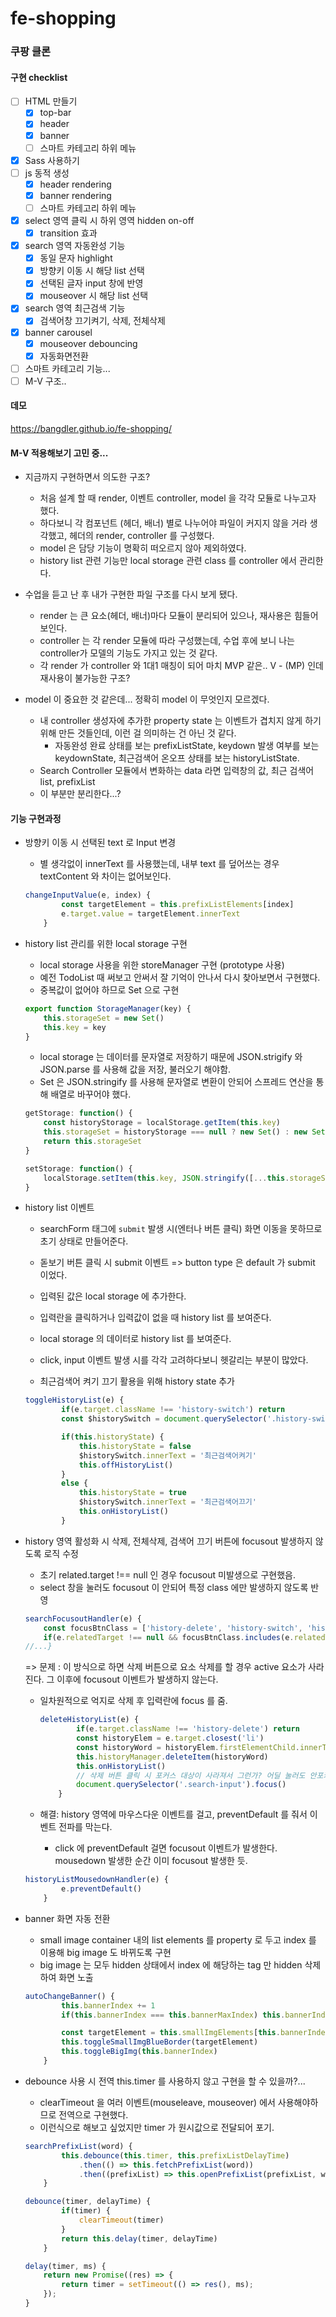 # fe-shopping

### 쿠팡 클론

#### 구현 checklist
- [ ] HTML 만들기
    - [x] top-bar
    - [x] header
    - [x] banner
    - [ ] 스마트 카테고리 하위 메뉴
- [x] Sass 사용하기
- [ ] js 동적 생성
    - [x] header rendering
    - [x] banner rendering
    - [ ] 스마트 카테고리 하위 메뉴
- [x] select 영역 클릭 시 하위 영역 hidden on-off
    - [x] transition 효과
- [x] search 영역 자동완성 기능
    - [x] 동일 문자 highlight
    - [x] 방향키 이동 시 해당 list 선택
    - [x] 선택된 글자 input 창에 반영
    - [x] mouseover 시 해당 list 선택
- [x] search 영역 최근검색 기능
    - [x] 검색어창 끄기켜기, 삭제, 전체삭제 
- [x] banner carousel
    - [x] mouseover debouncing
    - [x] 자동화면전환
- [ ] 스마트 카테고리 기능...
- [ ] M-V 구조..

#### 데모
https://bangdler.github.io/fe-shopping/

#### M-V 적용해보기 고민 중...
- 지금까지 구현하면서 의도한 구조?
    - 처음 설계 할 때 render, 이벤트 controller, model 을 각각 모듈로 나누고자 했다.
    - 하다보니 각 컴포넌트 (헤더, 배너) 별로 나누어야 파일이 커지지 않을 거라 생각했고, 헤더의 render, controller 를 구성했다.
    - model 은 담당 기능이 명확히 떠오르지 않아 제외하였다.
    - history list 관련 기능만 local storage 관련 class 를 controller 에서 관리한다.

- 수업을 듣고 난 후 내가 구현한 파일 구조를 다시 보게 됐다.
    - render 는 큰 요소(헤더, 배너)마다 모듈이 분리되어 있으나, 재사용은 힘들어 보인다.
    - controller 는 각 render 모듈에 따라 구성했는데, 수업 후에 보니 나는 controller가 모델의 기능도 가지고 있는 것 같다.
    - 각 render 가 controller 와 1대1 매칭이 되어 마치 MVP 같은.. V - (MP) 인데 재사용이 불가능한 구조? 

- model 이 중요한 것 같은데... 정확히 model 이 무엇인지 모르겠다.
    - 내 controller 생성자에 추가한 property state 는 이벤트가 겹치지 않게 하기 위해 만든 것들인데, 이런 걸 의미하는 건 아닌 것 같다.
        - 자동완성 완료 상태를 보는 prefixListState, keydown 발생 여부를 보는 keydownState, 최근검색어 온오프 상태를 보는 historyListState.
    - Search Controller 모듈에서 변화하는 data 라면 입력창의 값, 최근 검색어 list, prefixList 
    - 이 부분만 분리한다...?

#### 기능 구현과정

- 방향키 이동 시 선택된 text 로 Input 변경
    - 별 생각없이 innerText 를 사용했는데, 내부 text 를 덮어쓰는 경우 textContent 와 차이는 없어보인다.
    ```javascript
    changeInputValue(e, index) {
            const targetElement = this.prefixListElements[index]
            e.target.value = targetElement.innerText
        }
    ```

- history list 관리를 위한 local storage 구현
    - local storage 사용을 위한 storeManager 구현 (prototype 사용)
    - 예전 TodoList 때 써보고 안써서 잘 기억이 안나서 다시 찾아보면서 구현했다.
    - 중복값이 없어야 하므로 Set 으로 구현
    ```javascript
    export function StorageManager(key) {
        this.storageSet = new Set()
        this.key = key
    }
    ```    
    
    - local storage 는 데이터를 문자열로 저장하기 때문에 JSON.strigify 와 JSON.parse 를 사용해 값을 저장, 불러오기 해야함.
    - Set 은 JSON.stringify 를 사용해 문자열로 변환이 안되어 스프레드 연산을 통해 배열로 바꾸어야 했다.
    ```javascript
    getStorage: function() {
        const historyStorage = localStorage.getItem(this.key)
        this.storageSet = historyStorage === null ? new Set() : new Set(JSON.parse(historyStorage))
        return this.storageSet
    }
    
    setStorage: function() {
        localStorage.setItem(this.key, JSON.stringify([...this.storageSet]));
    }
    ```

- history list 이벤트
    - searchForm 태그에 `submit` 발생 시(엔터나 버튼 클릭) 화면 이동을 못하므로 초기 상태로 만들어준다.
    - 돋보기 버튼 클릭 시 submit 이벤트 => button type 은 default 가 submit 이었다.
    
    - 입력된 값은 local storage 에 추가한다.
    - 입력란을 클릭하거나 입력값이 없을 때 history list 를 보여준다.
    - local storage 의 데이터로 history list 를 보여준다. 
    - click, input 이벤트 발생 시를 각각 고려하다보니 헷갈리는 부분이 많았다.
    
    - 최근검색어 켜기 끄기 활용을 위해 history state 추가
    ```javascript
    toggleHistoryList(e) {
            if(e.target.className !== 'history-switch') return
            const $historySwitch = document.querySelector('.history-switch')
    
            if(this.historyState) {
                this.historyState = false
                $historySwitch.innerText = '최근검색어켜기'
                this.offHistoryList()
            }
            else {
                this.historyState = true
                $historySwitch.innerText = '최근검색어끄기'
                this.onHistoryList()
            }
    ```
    
- history 영역 활성화 시 삭제, 전체삭제, 검색어 끄기 버튼에 focusout 발생하지 않도록 로직 수정
    - 초기 related.target !== null 인 경우 focusout 미발생으로 구현했음.
    - select 창을 눌러도 focusout 이 안되어 특정 class 에만 발생하지 않도록 반영
    ```javascript
    searchFocusoutHandler(e) {
        const focusBtnClass = ['history-delete', 'history-switch', 'history-deleteAll']
        if(e.relatedTarget !== null && focusBtnClass.includes(e.relatedTarget.className)) return
    //...}
    ```
  
  => 문제 : 이 방식으로 하면 삭제 버튼으로 요소 삭제를 할 경우 active 요소가 사라진다. 그 이후에 focusout 이벤트가 발생하지 않는다.
  - 일차원적으로 억지로 삭제 후 입력란에 focus 를 줌.
    ```javascript
    deleteHistoryList(e) {
            if(e.target.className !== 'history-delete') return
            const historyElem = e.target.closest('li')
            const historyWord = historyElem.firstElementChild.innerText
            this.historyManager.deleteItem(historyWord)
            this.onHistoryList()
            // 삭제 버튼 클릭 시 포커스 대상이 사라져서 그런가? 어딜 눌러도 안포커스아웃이 되는 현상이 발생하여 억지로 포커스를 인풋에 줌.
            document.querySelector('.search-input').focus()
        }
    ```
    
  - 해결: history 영역에 마우스다운 이벤트를 걸고, preventDefault 를 줘서 이벤트 전파를 막는다.
    - click 에 preventDefault 걸면 focusout 이벤트가 발생한다. mousedown 발생한 순간 이미 focusout 발생한 듯.
  ```javascript
  historyListMousedownHandler(e) {
          e.preventDefault()
      }
  ```
    
- banner 화면 자동 전환
    - small image container 내의 list elements 를 property 로 두고 index 를 이용해 big image 도 바뀌도록 구현
    - big image 는 모두 hidden 상태에서 index 에 해당하는 tag 만 hidden 삭제하여 화면 노출
    ```javascript
    autoChangeBanner() {
            this.bannerIndex += 1
            if(this.bannerIndex === this.bannerMaxIndex) this.bannerIndex = 0
    
            const targetElement = this.smallImgElements[this.bannerIndex]
            this.toggleSmallImgBlueBorder(targetElement)
            this.toggleBigImg(this.bannerIndex)
        }
    ```
 
- debounce 사용 시 전역 this.timer 를 사용하지 않고 구현을 할 수 있을까?...
    - clearTimeout 을 여러 이벤트(mouseleave, mouseover) 에서 사용해야하므로 전역으로 구현했다.  
    - 이런식으로 해보고 싶었지만 timer 가 원시값으로 전달되어 포기.
    ```javascript
    searchPrefixList(word) {
            this.debounce(this.timer, this.prefixListDelayTime)
                .then(() => this.fetchPrefixList(word))
                .then((prefixList) => this.openPrefixList(prefixList, word))
        }
  
    debounce(timer, delayTime) {
            if(timer) {
                clearTimeout(timer)
            }
            return this.delay(timer, delayTime)
        }
    
    delay(timer, ms) {
        return new Promise((res) => {
            return timer = setTimeout(() => res(), ms);
        });
    }
    ```

